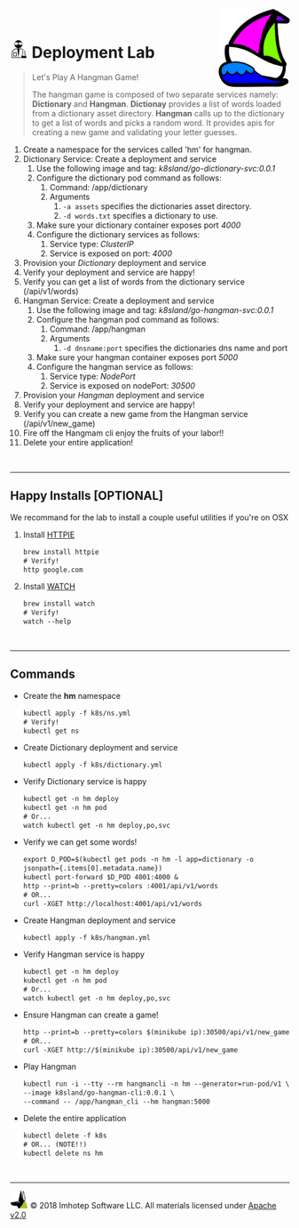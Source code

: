 <img src="../assets/k8sland.png" align="right" width="128" height="auto"/>

<br/>

# <img src="../assets/lab.png" width="32" height="auto"/> Deployment Lab

> Let's Play A Hangman Game!
>
> The hangman game is composed of two separate services namely: **Dictionary** and **Hangman**.
> **Dictionay** provides a list of words loaded from a dictionary asset directory.
> **Hangman** calls up to the dictionary to get a list of words and picks a random word.
> It provides apis for creating a new game and validating your letter guesses.

1. Create a namespace for the services called 'hm' for hangman.
2. Dictionary Service: Create a deployment and service
   1. Use the following image and tag: *k8sland/go-dictionary-svc:0.0.1*
   2. Configure the dictionary pod command as follows:
      1. Command: /app/dictionary
      2. Arguments
         1. `-a assets` specifies the dictionaries asset directory.
         2. `-d words.txt` specifies a dictionary to use.
   3. Make sure your dictionary container exposes port *4000*
   4. Configure the dictionary services as follows:
      1. Service type: *ClusterIP*
      2. Service is exposed on port: *4000*
3. Provision your *Dictionary* deployment and service
4. Verify your deployment and service are happy!
5. Verify you can get a list of words from the dictionary service (/api/v1/words)
6. Hangman Service: Create a deployment and service
   1. Use the following image and tag: *k8sland/go-hangman-svc:0.0.1*
   2. Configure the hangman pod command as follows:
      1. Command: /app/hangman
      2. Arguments
         1. `-d dnsname:port` specifies the dictionaries dns name and port
   3. Make sure your hangman container exposes port *5000*
   4. Configure the hangman service as follows:
      1. Service type: *NodePort*
      2. Service is exposed on nodePort: *30500*
7. Provision your *Hangman* deployment and service
8. Verify your deployment and service are happy!
9. Verify you can create a new game from the Hangman service (/api/v1/new_game)
10. Fire off the Hangmam cli enjoy the fruits of your labor!!
11. Delete your entire application!


<br/>

---
## Happy Installs [OPTIONAL]

We recommand for the lab to install a couple useful utilities if you're on OSX

1. Install [HTTPIE](https://httpie.org)

   ```shell
   brew install httpie
   # Verify!
   http google.com
   ```

2. Install [WATCH](http://osxdaily.com/2010/08/22/install-watch-command-on-os-x)

    ```shell
    brew install watch
    # Verify!
    watch --help
    ```

<br/>

---
## Commands

- Create the **hm** namespace

  ```shell
  kubectl apply -f k8s/ns.yml
  # Verify!
  kubectl get ns
  ```

- Create Dictionary deployment and service

  ```shell
  kubectl apply -f k8s/dictionary.yml
  ```

- Verify Dictionary service is happy

  ```shell
  kubectl get -n hm deploy
  kubectl get -n hm pod
  # Or...
  watch kubectl get -n hm deploy,po,svc
  ```

- Verify we can get some words!

  ```shell
  export D_POD=$(kubectl get pods -n hm -l app=dictionary -o jsonpath={.items[0].metadata.name})
  kubectl port-forward $D_POD 4001:4000 &
  http --print=b --pretty=colors :4001/api/v1/words
  # OR...
  curl -XGET http://localhost:4001/api/v1/words
  ```

- Create Hangman deployment and service

  ```shell
  kubectl apply -f k8s/hangman.yml
  ```

- Verify Hangman service is happy

  ```shell
  kubectl get -n hm deploy
  kubectl get -n hm pod
  # Or...
  watch kubectl get -n hm deploy,po,svc
  ```

- Ensure Hangman can create a game!

  ```shell
  http --print=b --pretty=colors $(minikube ip):30500/api/v1/new_game
  # OR...
  curl -XGET http://$(minikube ip):30500/api/v1/new_game
  ```

- Play Hangman

   ```shell
   kubectl run -i --tty --rm hangmancli -n hm --generator=run-pod/v1 \
   --image k8sland/go-hangman-cli:0.0.1 \
   --command -- /app/hangman_cli --hm hangman:5000
   ```

- Delete the entire application

  ```shell
  kubectl delete -f k8s
  # OR... (NOTE!!)
  kubectl delete ns hm
  ```

<br/>

---
<img src="../assets/imhotep_logo.png" width="32" height="auto"/> © 2018 Imhotep Software LLC.
All materials licensed under [Apache v2.0](http://www.apache.org/licenses/LICENSE-2.0)
